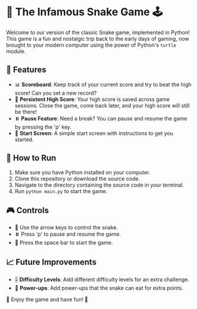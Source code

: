 # 🐍 The Infamous Snake Game 🕹️

Welcome to our version of the classic Snake game, implemented in Python! This game is a fun and nostalgic trip back to the early days of gaming, now brought to your modern computer using the power of Python's `turtle` module.

## 🌟 Features

- 📊 **Scoreboard**: Keep track of your current score and try to beat the high score! Can you set a new record?
- 💾 **Persistent High Score**: Your high score is saved across game sessions. Close the game, come back later, and your high score will still be there!
- ⏸️ **Pause Feature**: Need a break? You can pause and resume the game by pressing the 'p' key.
- 🚀 **Start Screen**: A simple start screen with instructions to get you started.

## 🚀 How to Run

1. Make sure you have Python installed on your computer.
2. Clone this repository or download the source code.
3. Navigate to the directory containing the source code in your terminal.
4. Run `python main.py` to start the game.

## 🎮 Controls

- 🏹 Use the arrow keys to control the snake.
- ⏸️ Press 'p' to pause and resume the game.
- 🚀 Press the space bar to start the game.

## 📈 Future Improvements

- 🎚️ **Difficulty Levels**: Add different difficulty levels for an extra challenge.
- 🎁 **Power-ups**: Add power-ups that the snake can eat for extra points.

🎉 Enjoy the game and have fun! 🎉